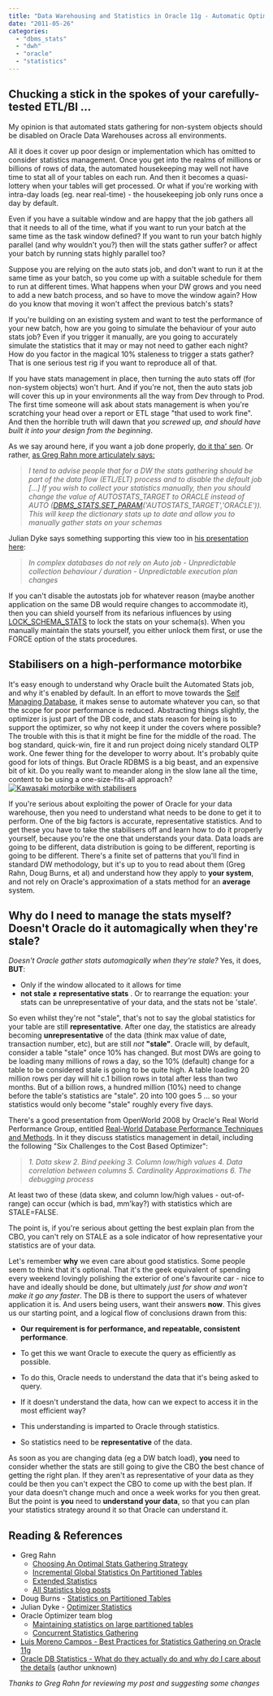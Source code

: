 ```yaml
---
title: "Data Warehousing and Statistics in Oracle 11g - Automatic Optimizer Statistics Collection"
date: "2011-05-26"
categories: 
  - "dbms_stats"
  - "dwh"
  - "oracle"
  - "statistics"
---
```


## Chucking a stick in the spokes of your carefully-tested ETL/BI ...

My opinion is that automated stats gathering for non-system objects should be disabled on Oracle Data Warehouses across all environments.

All it does it cover up poor design or implementation which has omitted to consider statistics management. Once you get into the realms of millions or billions of rows of data, the automated housekeeping may well not have time to stat all of your tables on each run. And then it becomes a quasi-lottery when your tables will get processed. Or what if you're working with intra-day loads (eg. near real-time) - the housekeeping job only runs once a day by default.

Even if you have a suitable window and are happy that the job gathers all that it needs to all of the time, what if you want to run your batch at the same time as the task window defined? If you want to run your batch highly parallel (and why wouldn't you?) then will the stats gather suffer? or affect your batch by running stats highly parallel too?

Suppose you are relying on the auto stats job, and don't want to run it at the same time as your batch, so you come up with a suitable schedule for them to run at different times. What happens when your DW grows and you need to add a new batch process, and so have to move the window again? How do you know that moving it won't affect the previous batch's stats?

If you're building on an existing system and want to test the performance of your new batch, how are you going to simulate the behaviour of your auto stats job? Even if you trigger it manually, are you going to accurately simulate the statistics that it may or may not need to gather each night? How do you factor in the magical 10% staleness to trigger a stats gather? That is one serious test rig if you want to reproduce all of that.

If you have stats management in place, then turning the auto stats off (for non-system objects) won't hurt. And if you're not, then the auto stats job will cover this up in your environments all the way from Dev through to Prod. The first time someone will ask about stats management is when you're scratching your head over a report or ETL stage "that used to work fine". And then the horrible truth will dawn that _you screwed up, and should have built it into your design from the beginning_.

As we say around here, if you want a job done properly, [do it tha' sen](http://en.wikipedia.org/wiki/Yorkshire_dialect). Or rather, [as Greg Rahn more articulately says:](http://structureddata.org/2008/03/26/choosing-an-optimal-stats-gathering-strategy/)

> _I tend to advise people that for a DW the stats gathering should be part of the data flow (ETL/ELT) process and to disable the default job \[...\] If you wish to collect your statistics manually, then you should change the value of AUTOSTATS\_TARGET to ORACLE instead of AUTO ([DBMS\_STATS.SET\_PARAM](http://download.oracle.com/docs/cd/B28359_01/appdev.111/b28419/d_stats.htm#sthref8767)('AUTOSTATS\_TARGET','ORACLE')). This will keep the dictionary stats up to date and allow you to manually gather stats on your schemas_

Julian Dyke says something supporting this view too in [his presentation here](http://www.juliandyke.com/Presentations/OptimzerStatistics.ppt):

> _In complex databases do not rely on Auto job - Unpredictable collection behaviour / duration - Unpredictable execution plan changes_

If you can't disable the autostats job for whatever reason (maybe another application on the same DB would require changes to accommodate it), then you can shield yourself from its nefarious influences by using [LOCK\_SCHEMA\_STATS](http://download.oracle.com/docs/cd/B28359_01/appdev.111/b28419/d_stats.htm#i1043184) to lock the stats on your schema(s). When you manually maintain the stats yourself, you either unlock them first, or use the FORCE option of the stats procedures.

## Stabilisers on a high-performance motorbike

It's easy enough to understand why Oracle built the Automated Stats job, and why it's enabled by default. In an effort to move towards the [Self Managing Database](http://www.google.co.uk/search?sourceid=chrome&ie=UTF-8&q=oracle+self-managing+database), it makes sense to automate whatever you can, so that the scope for poor performance is reduced. Abstracting things slightly, the optimizer is just part of the DB code, and stats reason for being is to support the optimizer, so why not keep it under the covers where possible? The trouble with this is that it might be fine for the middle of the road. The bog standard, quick-win, fire it and run project doing nicely standard OLTP work. One fewer thing for the developer to worry about. It's probably quite good for lots of things. But Oracle RDBMS is a big beast, and an expensive bit of kit. Do you really want to meander along in the slow lane all the time, content to be using a one-size-fits-all approach? [![Kawasaki motorbike with stabilisers](/images/rnm1978/stabilisers.jpg "This is your application relying on auto stats job for statistics management")](http://rnm1978.files.wordpress.com/2011/05/stabilisers.jpg)

If you're serious about exploiting the power of Oracle for your data warehouse, then you need to understand what needs to be done to get it to perform. One of the big factors is accurate, representative statistics. And to get these you have to take the stabilisers off and learn how to do it properly yourself, because you're the one that understands your data. Data loads are going to be different, data distribution is going to be different, reporting is going to be different. There's a finite set of patterns that you'll find in standard DW methodology, but it's up to you to read about them (Greg Rahn, Doug Burns, et al) and understand how they apply to **your system**, and not rely on Oracle's approximation of a stats method for an **average** system.

## Why do I need to manage the stats myself? Doesn't Oracle do it automagically when they're stale?

_Doesn't Oracle gather stats automagically when they're stale?_ Yes, it does, **BUT**:

- Only if the window allocated to it allows for time
- **not stale ≠ representative stats** . Or to rearrange the equation: your stats can be unrepresentative of your data, and the stats not be 'stale'.

So even whilst they're not "stale", that's not to say the global statistics for your table are still **representative**. After one day, the statistics are already becoming **unrepresentative** of the data (think max value of date, transaction number, etc), but are still _not_ **"stale"**. Oracle will, by default, consider a table "stale" once 10% has changed. But most DWs are going to be loading many millions of rows a day, so the 10% (default) change for a table to be considered stale is going to be quite high. A table loading 20 million rows per day will hit c.1 billion rows in total after less than two months. But of a billion rows, a hundred million (10%) need to change before the table's statistics are "stale". 20 into 100 goes 5 ... so your statistics would only become "stale" roughly every five days.

There's a good presentation from OpenWorld 2008 by Oracle's Real World Performance Group, entitled [Real-World Database Performance Techniques and Methods](http://structureddata.org/files/oow2008/S298792_RWPMT_slides.pdf). In it they discuss statistics management in detail, including the following "Six Challenges to the Cost Based Optimizer":

> _1\. Data skew 2. Bind peeking 3. Column low/high values 4. Data correlation between columns 5. Cardinality Approximations 6. The debugging process_

At least two of these (data skew, and column low/high values - out-of-range) can occur (which is bad, mm'kay?) with statistics which are STALE=FALSE.

The point is, if you're serious about getting the best explain plan from the CBO, you can't rely on STALE as a sole indicator of how representative your statistics are of your data.

Let's remember **why** we even care about good statistics. Some people seem to think that it's optional. That it's the geek equivalent of spending every weekend lovingly polishing the exterior of one's favourite car - nice to have and ideally should be done, but ultimately _just for show and won't make it go any faster_. The DB is there to support the users of whatever application it is. And users being users, want their answers **now**. This gives us our starting point, and a logical flow of conclusions drawn from this:

- **Our requirement is for performance, and repeatable, consistent performance**.

- To get this we want Oracle to execute the query as efficiently as possible.
- To do this, Oracle needs to understand the data that it's being asked to query.
- If it doesn't understand the data, how can we expect to access it in the most efficient way?
- This understanding is imparted to Oracle through statistics.
- So statistics need to be **representative** of the data.

As soon as you are changing data (eg a DW batch load), **you** need to consider whether the stats are still going to give the CBO the best chance of getting the right plan. If they aren't as representative of your data as they could be then you can't expect the CBO to come up with the best plan. If your data doesn't change much and once a week works for you then great. But the point is **you** need to **understand your data**, so that you can plan your statistics strategy around it so that Oracle can understand it.

## Reading & References

- Greg Rahn
    - [Choosing An Optimal Stats Gathering Strategy](http://structureddata.org/2008/03/26/choosing-an-optimal-stats-gathering-strategy/)
    - [Incremental Global Statistics On Partitioned Tables](http://structureddata.org/2008/07/16/oracle-11g-incremental-global-statistics-on-partitioned-tables/)
    - [Extended Statistics](http://structureddata.org/2007/10/31/oracle-11g-extended-statistics/)
    - [All Statistics blog posts](http://structureddata.org/category/oracle/statistics/)
- Doug Burns - [Statistics on Partitioned Tables](http://oracledoug.com/serendipity/index.php?/archives/1590-Statistics-on-Partitioned-Tables-Contents.html)
- Julian Dyke - [Optimizer Statistics](http://www.juliandyke.com/Presentations/OptimzerStatistics.ppt)
- Oracle Optimizer team blog
    - [Maintaining statistics on large partitioned tables](http://blogs.oracle.com/optimizer/entry/maintaining_statistics_on_large_partitioned_tables)
    - [Concurrent Statistics Gathering](http://blogs.oracle.com/optimizer/entry/gathering_optimizer_statistics_is_one)
- [Luis Moreno Campos - Best Practices for Statistics Gathering on Oracle 11g](http://ocpdba.wordpress.com/2010/05/13/best-practices-for-statistics-gathering-on-oracle-11g/)
- [Oracle DB Statistics - What do they actually do and why do I care about the details](http://www.powershow.com/view/d4ea4-M2MxO/Oracle_DB_Statistics_What_do_they_actually_do_and_why_do_I_care_about_the_details_flash_ppt_presentation) (author unknown)

_Thanks to Greg Rahn for reviewing my post and suggesting some changes_
